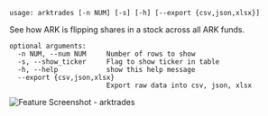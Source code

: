 ```
usage: arktrades [-n NUM] [-s] [-h] [--export {csv,json,xlsx}]
```

See how ARK is flipping shares in a stock across all ARK funds.

```
optional arguments:
  -n NUM, --num NUM     Number of rows to show
  -s, --show_ticker     Flag to show ticker in table
  -h, --help            show this help message
  --export {csv,json,xlsx}
                        Export raw data into csv, json, xlsx
```
<img size="1400" alt="Feature Screenshot - arktrades" src="https://user-images.githubusercontent.com/85772166/140870497-e711feee-bf14-45fd-9a26-7cb794eb2b8c.png">

